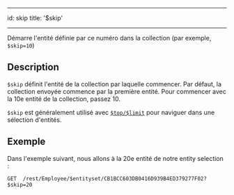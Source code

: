 - - -
id: skip title: '$skip'
- - -

Démarre l'entité définie par ce numéro dans la collection (par exemple, `$skip=10`)


## Description

`$skip` définit l'entité de la collection par laquelle commencer. Par défaut, la collection envoyée commence par la première entité. Pour commencer avec la 10e entité de la collection, passez 10.

`$skip` est généralement utilisé avec [`$top/$limit`]($top_$limit.md) pour naviguer dans une sélection d'entités.

## Exemple

Dans l'exemple suivant, nous allons à la 20e entité de notre entity selection :

 `GET  /rest/Employee/$entityset/CB1BCC603DB0416D939B4ED379277F02?$skip=20`